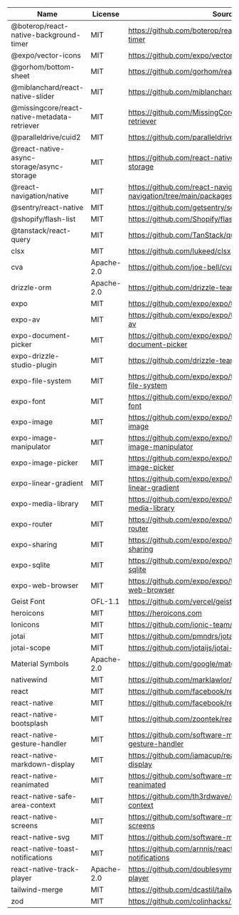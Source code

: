 | Name | License | Source |
| ---- | ------- | ------ |
| @boterop/react-native-background-timer | MIT | https://github.com/boterop/react-native-background-timer |
| @expo/vector-icons | MIT | https://github.com/expo/vector-icons |
| @gorhom/bottom-sheet | MIT | https://github.com/gorhom/react-native-bottom-sheet |
| @miblanchard/react-native-slider | MIT | https://github.com/miblanchard/react-native-slider |
| @missingcore/react-native-metadata-retriever | MIT | https://github.com/MissingCore/react-native-metadata-retriever |
| @paralleldrive/cuid2 | MIT | https://github.com/paralleldrive/cuid2 |
| @react-native-async-storage/async-storage | MIT | https://github.com/react-native-async-storage/async-storage |
| @react-navigation/native | MIT | https://github.com/react-navigation/react-navigation/tree/main/packages/native |
| @sentry/react-native | MIT | https://github.com/getsentry/sentry-react-native |
| @shopify/flash-list | MIT | https://github.com/Shopify/flash-list |
| @tanstack/react-query | MIT | https://github.com/TanStack/query |
| clsx | MIT | https://github.com/lukeed/clsx |
| cva | Apache-2.0 | https://github.com/joe-bell/cva |
| drizzle-orm | Apache-2.0 | https://github.com/drizzle-team/drizzle-orm |
| expo | MIT | https://github.com/expo/expo/tree/main/packages/expo |
| expo-av | MIT | https://github.com/expo/expo/tree/main/packages/expo-av |
| expo-document-picker | MIT | https://github.com/expo/expo/tree/main/packages/expo-document-picker |
| expo-drizzle-studio-plugin | MIT | https://github.com/drizzle-team/drizzle-studio-expo |
| expo-file-system | MIT | https://github.com/expo/expo/tree/main/packages/expo-file-system |
| expo-font | MIT | https://github.com/expo/expo/tree/main/packages/expo-font |
| expo-image | MIT | https://github.com/expo/expo/tree/main/packages/expo-image |
| expo-image-manipulator | MIT | https://github.com/expo/expo/tree/main/packages/expo-image-manipulator |
| expo-image-picker | MIT | https://github.com/expo/expo/tree/main/packages/expo-image-picker |
| expo-linear-gradient | MIT | https://github.com/expo/expo/tree/main/packages/expo-linear-gradient |
| expo-media-library | MIT | https://github.com/expo/expo/tree/main/packages/expo-media-library |
| expo-router | MIT | https://github.com/expo/expo/tree/main/packages/expo-router |
| expo-sharing | MIT | https://github.com/expo/expo/tree/main/packages/expo-sharing |
| expo-sqlite | MIT | https://github.com/expo/expo/tree/main/packages/expo-sqlite |
| expo-web-browser | MIT | https://github.com/expo/expo/tree/main/packages/expo-web-browser |
| Geist Font | OFL-1.1 | https://github.com/vercel/geist-font |
| heroicons | MIT | https://heroicons.com |
| Ionicons | MIT | https://github.com/ionic-team/ionicons |
| jotai | MIT | https://github.com/pmndrs/jotai |
| jotai-scope | MIT | https://github.com/jotaijs/jotai-scope |
| Material Symbols | Apache-2.0 | https://github.com/google/material-design-icons |
| nativewind | MIT | https://github.com/marklawlor/nativewind |
| react | MIT | https://github.com/facebook/react |
| react-native | MIT | https://github.com/facebook/react-native |
| react-native-bootsplash | MIT | https://github.com/zoontek/react-native-bootsplash |
| react-native-gesture-handler | MIT | https://github.com/software-mansion/react-native-gesture-handler |
| react-native-markdown-display | MIT | https://github.com/iamacup/react-native-markdown-display |
| react-native-reanimated | MIT | https://github.com/software-mansion/react-native-reanimated |
| react-native-safe-area-context | MIT | https://github.com/th3rdwave/react-native-safe-area-context |
| react-native-screens | MIT | https://github.com/software-mansion/react-native-screens |
| react-native-svg | MIT | https://github.com/software-mansion/react-native-svg |
| react-native-toast-notifications | MIT | https://github.com/arnnis/react-native-toast-notifications |
| react-native-track-player | Apache-2.0 | https://github.com/doublesymmetry/react-native-track-player |
| tailwind-merge | MIT | https://github.com/dcastil/tailwind-merge |
| zod | MIT | https://github.com/colinhacks/zod |